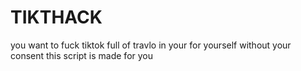 # TIKTHACK
you want to fuck tiktok full of travlo in your for yourself without your consent this script is made for you
